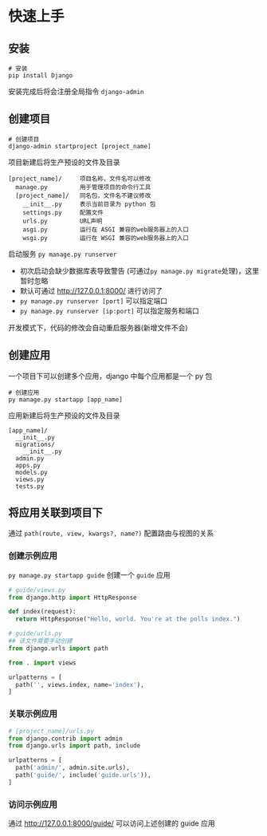 # 快速上手

## 安装

```shell
# 安装
pip install Django
```

安装完成后将会注册全局指令 `django-admin`

## 创建项目

```shell
# 创建项目
django-admin startproject [project_name]
```

项目新建后将生产预设的文件及目录

```dir
[project_name]/     项目名称，文件名可以修改
  manage.py         用于管理项目的命令行工具
  [project_name]/   同名包，文件名不建议修改
    __init__.py     表示当前目录为 python 包
    settings.py     配置文件
    urls.py         URL声明
    asgi.py         运行在 ASGI 兼容的web服务器上的入口
    wsgi.py         运行在 WSGI 兼容的web服务器上的入口
```

启动服务 `py manage.py runserver`

- 初次启动会缺少数据库表导致警告 (可通过`py manage.py migrate`处理)，这里暂时忽略
- 默认可通过 http://127.0.0.1:8000/ 进行访问了
- `py manage.py runserver [port]` 可以指定端口
- `py manage.py runserver [ip:port]` 可以指定服务和端口

开发模式下，代码的修改会自动重启服务器(新增文件不会)

## 创建应用

一个项目下可以创建多个应用，django 中每个应用都是一个 py 包

```shell
# 创建应用
py manage.py startapp [app_name]
```

应用新建后将生产预设的文件及目录

```dir
[app_name]/
  __init__.py
  migrations/
    __init__.py
  admin.py
  apps.py
  models.py
  views.py
  tests.py
```

## 将应用关联到项目下

通过 `path(route, view, kwargs?, name?)` 配置路由与视图的关系

### 创建示例应用

`py manage.py startapp guide` 创建一个 `guide` 应用

```py
# guide/views.py
from django.http import HttpResponse

def index(request):
  return HttpResponse("Hello, world. You're at the polls index.")
```

```py
# guide/urls.py
## 该文件需要手动创建
from django.urls import path

from . import views

urlpatterns = [
  path('', views.index, name='index'),
]
```

### 关联示例应用

```py
# [project_name]/urls.py
from django.contrib import admin
from django.urls import path, include

urlpatterns = [
  path('admin/', admin.site.urls),
  path('guide/', include('guide.urls')),
]
```

### 访问示例应用

通过 http://127.0.0.1:8000/guide/ 可以访问上述创建的 guide 应用
